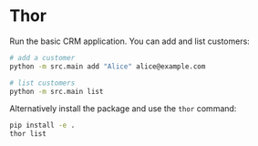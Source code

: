 # Thor

Run the basic CRM application. You can add and list customers:

```bash
# add a customer
python -m src.main add "Alice" alice@example.com

# list customers
python -m src.main list
```

Alternatively install the package and use the `thor` command:

```bash
pip install -e .
thor list
```
